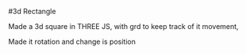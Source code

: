 #3d Rectangle

Made a 3d square in THREE JS, with grd to keep track of it movement, 

Made it rotation and change is position